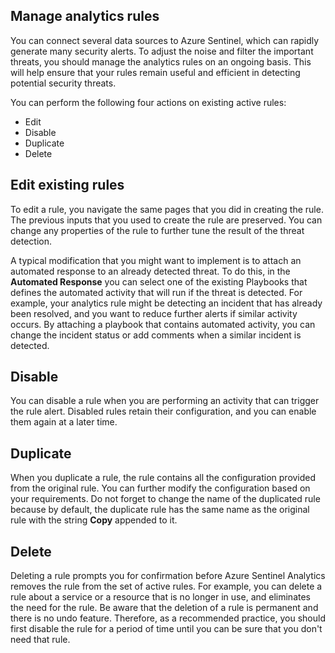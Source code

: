 ## Manage analytics rules

You can connect several data sources to Azure Sentinel, which can rapidly generate many security alerts. <!--Marjan, please check the edits to the previous sentence--> To adjust the noise <!--Marjan, can we change "To adjust the noise" to "To eliminate the noise from the threats of lesser importance and to filter.."--> and filter the important threats, you should manage the analytics rules on an ongoing basis. This will help ensure that your rules remain useful and efficient in detecting potential security threats.

You can perform the following four actions on existing active rules: 

- Edit
- Disable
- Duplicate
- Delete

## Edit existing rules 
<!-- MArjan can we delete "existing rules" from the heading? We don't add it for the other three sections.>

You can modify existing rules, by selecting **Edit** in the details pane blade. <!--Marjan, do we need to both pane and blade? Can we delete blade as I am not sure if we still use that in Azure terminology?--> To edit a rule, you navigate the same pages that you did in creating the rule. The previous inputs that you used to create the rule are preserved. You can change any properties of the rule to further tune the result of the threat detection.

A typical modification that you might want to implement is to attach an automated response to an already detected threat. To do this, in the **Automated Response**<!--Marjan, is this a window, a dialog box? We need to provide a descriptor--> you can select one of the existing Playbooks that defines the automated activity that will run if the threat is detected.
For example, your analytics rule might be detecting an incident that has already been resolved, and you want to reduce further alerts if similar activity occurs. By attaching a playbook that contains automated activity, you can change the incident status or add comments when a similar incident is detected. <!--Marjan please review edits to this section-->  

## Disable

You can disable a rule when you are performing an activity that can trigger the rule alert. Disabled rules retain  their configuration, and you can enable them again at a later time.

## Duplicate

When you duplicate a rule, the rule contains all the configuration provided from the original rule. You can further modify the configuration based on your requirements. Do not forget to change the name of the duplicated rule  because by default, the duplicate rule has the same name as the original rule with the string **Copy** appended to it. <!--Marjan, please review edits-->

## Delete

Deleting a rule prompts you for confirmation before Azure Sentinel Analytics removes the rule from the set of active rules. For example, you can delete a rule about a service or a resource that is no longer in use, and eliminates the need for the rule. Be aware that the deletion of a rule is permanent and there is no undo feature. Therefore, as a recommended practice, you should first disable the rule for a period of time until you can be sure that you don't need that rule. <!--Marjan, please review edits-->
